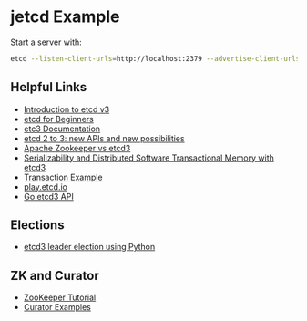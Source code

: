 # jetcd Example

Start a server with:
```bash
etcd --listen-client-urls=http://localhost:2379 --advertise-client-urls=http://localhost:2379
```

## Helpful Links
  * [Introduction to etcd v3](https://www.youtube.com/watch?v=hQigKX0MxPw)
  * [etcd for Beginners](https://www.youtube.com/watch?v=L9xkXzpEY6Q)
  * [etc3 Documentation](https://github.com/etcd-io/etcd/blob/master/Documentation/docs.md)
  * [etcd 2 to 3: new APIs and new possibilities](https://www.compose.com/articles/etcd2to3-new-apis-and-new-possibilities/)
  * [Apache Zookeeper vs etcd3](https://medium.com/@Imesha94/apache-curator-vs-etcd3-9c1362600b26)
  * [Serializability and Distributed Software Transactional Memory with etcd3](https://coreos.com/blog/transactional-memory-with-etcd3.html)
  * [Transaction Example](https://banzaicloud.com/blog/jetcd_bug/)
  * [play.etcd.io](http://play.etcd.io/play)
  * [Go etcd3 API](https://godoc.org/github.com/coreos/etcd/clientv3)

## Elections
  * [etcd3 leader election using Python](https://www.sandtable.com/etcd3-leader-election-using-python/)

## ZK and Curator
  * [ZooKeeper Tutorial](https://data-flair.training/blogs/zookeeper-tutorial/)
  * [Curator Examples](https://github.com/yiming187/curator-example/tree/master/src/main/java/com/ctrip/zk/curator/example)